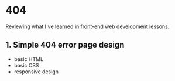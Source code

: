 # 404

Reviewing what I've learned in front-end web development lessons.

## 1. Simple 404 error page design

- basic HTML
- basic CSS
- responsive design
